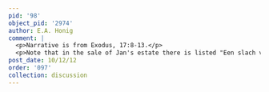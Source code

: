 ```yaml
---
pid: '98'
object_pid: '2974'
author: E.A. Honig
comment: |
  <p>Narrative is from Exodus, 17:8-13.</p>
  <p>Note that in the sale of Jan's estate there is listed "Een slach van Senacrip van vader selfs gedaen" -- so there was another Old Testament battle scene, that one from II Kings 17-19. It is also possible that the picture in Jan's sale is the present work and was just misidentified there. See Denuce, Brieven en documenten, 141. Jan's colleague Frans Francken also painted Old Testament battle scenes, and the subject can also sometimes be found in 16th and 17th-century Antwerp inventories.</p>
post_date: 10/12/12
order: '097'
collection: discussion
---
```

